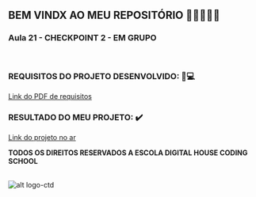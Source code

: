 ## BEM VINDX AO MEU REPOSITÓRIO 👩‍💻👩‍💻✨

### __Aula 21 -  CHECKPOINT 2 - EM GRUPO__

<br>


### REQUISITOS DO PROJETO DESENVOLVIDO: 📃💻
[Link do PDF de requisitos](https://github.com/soareslil/ctd-1bi-frontend1-a21-checkpoint2/blob/main/Checkpoint%2002.pdf)

### RESULTADO DO MEU PROJETO:  ✔️
[Link do projeto no ar](https://soareslil.github.io/ctd-1bi-frontend1-a21-checkpoint2/) 


__TODOS OS DIREITOS RESERVADOS A ESCOLA DIGITAL HOUSE CODING SCHOOL__
<br> <br>

![alt logo-ctd](https://vidadeempresa.com.br/wp-content/uploads/2021/02/curso.png)
